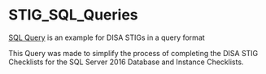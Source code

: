 # STIG_SQL_Queries
[SQL Query](https://github.com/veikocronoss/STIG_SQL_Queries/tree/SQL_Query) is an example for DISA STIGs in a query format

This Query was made to simplify the process of completing the DISA STIG Checklists for the SQL Server 2016 Database and Instance Checklists.

